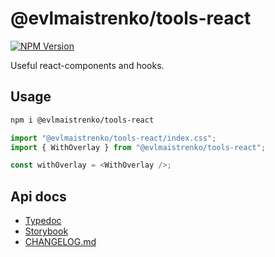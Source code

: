 # @evlmaistrenko/tools-react

[![NPM Version](https://img.shields.io/npm/v/%40evlmaistrenko%2Ftools-react)](https://www.npmjs.com/package/@evlmaistrenko/tools-react)

Useful react-components and hooks.

## Usage

```bash
npm i @evlmaistrenko/tools-react
```

```javascript
import "@evlmaistrenko/tools-react/index.css";
import { WithOverlay } from "@evlmaistrenko/tools-react";

const withOverlay = <WithOverlay />;
```

## Api docs

- [Typedoc](https://evlmaistrenko.github.io/js-tools/react/typedoc/)
- [Storybook](https://evlmaistrenko.github.io/js-tools/react/storybook/)
- [CHANGELOG.md](./CHANGELOG.md)
